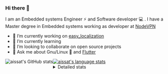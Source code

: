 ### Hi there 👋

I am an Embedded systems Engineer ⚡️ and Software developer 💻 . I have a Master degree in Embedded systems working as developer at [NodeVPN](https://nodevpn.io/) 

- 🔭 I’m currently working on [easy_localization](https://pub.dev/packages/easy_localization)
- 🌱 I’m currently learning 
- 👯 I’m looking to collaborate on open source projects
- 💬 Ask me about  Gnu/Linux 🐧 and [Flutter](https://flutter.dev) 

<a href="https://profile-summary-for-github.com/user/aissat">
  <img align="left" height="170px" src="https://github-readme-stats.vercel.app/api?username=aissat&show_icons=true&line_height=27&count_private=true&include_all_commits=true" alt="aissat's GitHub stats"/>
  <img src="https://github-readme-stats.vercel.app/api/top-langs/?username=aissat&hide_langs_below=5&layout=compact" alt="aissat's language stats"/>
</a>

<details>
<summary>Detailed stats</summary>
 

### 🧐 Waka Stats

<!--START_SECTION:waka-->
![Profile Views](http://img.shields.io/badge/Profile%20Views-0-blue)

![Lines of code](https://img.shields.io/badge/From%20Hello%20World%20I%27ve%20Written-5.3%20million%20Lines%20of%20code-blue)

**🐱 My Github Data** 

> 🏆 332 Contributions in the year 2020
 > 
> 📦 26.3 kB Used in Github's Storage 
 > 
> 💼 Opted to Hire
 > 
> 📜 124 Public repositories
 > 
> 🔑 9 Private repositories 

**I'm a Night 🦉** 

```text
🌞 Morning    35 commits     ██░░░░░░░░░░░░░░░░░░░░░░░   8.33% 
🌆 Daytime    39 commits     ██░░░░░░░░░░░░░░░░░░░░░░░   9.29% 
🌃 Evening    165 commits    █████████░░░░░░░░░░░░░░░░   39.29% 
🌙 Night      181 commits    ██████████░░░░░░░░░░░░░░░   43.1%

```
📅 **I'm Most Productive on Tuesday** 

```text
Monday       65 commits     ███░░░░░░░░░░░░░░░░░░░░░░   15.48% 
Tuesday      119 commits    ███████░░░░░░░░░░░░░░░░░░   28.33% 
Wednesday    58 commits     ███░░░░░░░░░░░░░░░░░░░░░░   13.81% 
Thursday     58 commits     ███░░░░░░░░░░░░░░░░░░░░░░   13.81% 
Friday       42 commits     ██░░░░░░░░░░░░░░░░░░░░░░░   10.0% 
Saturday     66 commits     ████░░░░░░░░░░░░░░░░░░░░░   15.71% 
Sunday       12 commits     ░░░░░░░░░░░░░░░░░░░░░░░░░   2.86%

```


📊 **This Week I Spend My Time On** 

```text
⌚︎ Time zone: Africa/Algiers

💬 Programming Languages: 
Dart                     57 hrs 45 mins      ████████████████████████░   97.47% 
YAML                     59 mins             ░░░░░░░░░░░░░░░░░░░░░░░░░   1.68% 
Other                    27 mins             ░░░░░░░░░░░░░░░░░░░░░░░░░   0.77% 
JSON                     2 mins              ░░░░░░░░░░░░░░░░░░░░░░░░░   0.08% 
Git Config               0 secs              ░░░░░░░░░░░░░░░░░░░░░░░░░   0.0%

🔥 Code Editors: 
VS Code                  59 hrs 15 mins      █████████████████████████   100.0%

💻 Operating System: 
Mac                      58 hrs 47 mins      ████████████████████████░   99.22% 
Linux                    27 mins             ░░░░░░░░░░░░░░░░░░░░░░░░░   0.78%

```

**I Mostly Code in Dart** 

```text
Dart                     13 repos            █████████░░░░░░░░░░░░░░░░   39.39% 
PHP                      4 repos             ███░░░░░░░░░░░░░░░░░░░░░░   12.12% 
Vala                     4 repos             ███░░░░░░░░░░░░░░░░░░░░░░   12.12% 
C                        3 repos             ██░░░░░░░░░░░░░░░░░░░░░░░   9.09% 
CSS                      2 repos             █░░░░░░░░░░░░░░░░░░░░░░░░   6.06%

```


**Timeline**

![Chart not found](https://github.com/aissat/aissat/blob/master/charts/bar_graph.png) 


<!--END_SECTION:waka-->

</details>
